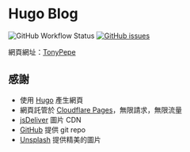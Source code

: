 # Hugo Blog

![GitHub Workflow Status](https://img.shields.io/github/workflow/status/TonyPepeBear/HugoBlog/github%20pages?style=flat-square)
[![GitHub issues](https://img.shields.io/github/issues/TonyPepeBear/HugoBlog?style=flat-square)](https://github.com/TonyPepeBear/HugoBlog/issues)

網頁網址：[TonyPepe](https://tonypepe.com)

## 感謝

* 使用 [Hugo](https://gohugo.io/) 產生網頁
* 網頁託管於 [Cloudflare Pages](https://pages.cloudflare.com/)，無限請求，無限流量
* [jsDeliver](https://www.jsdelivr.com/) 圖片 CDN
* [GitHub](https://github.com) 提供 git repo
* [Unsplash](https://unsplash.com/) 提供精美的圖片
